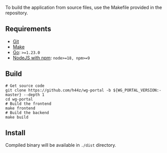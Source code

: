 To build the application from source files, use the Makefile provided in the repository.

## Requirements

- [Git](https://git-scm.com/downloads)
- [Make](https://www.gnu.org/software/make/)
- [Go](https://go.dev/dl/): `>=1.23.0`
- [NodeJS with npm](https://nodejs.org/en/download): `node>=18, npm>=9`

## Build

```shell
# Get source code
git clone https://github.com/h44z/wg-portal -b ${WG_PORTAL_VERSION:-master} --depth 1
cd wg-portal
# Build the frontend
make frontend
# Build the backend
make build
```

## Install

Compiled binary will be available in `./dist` directory.
